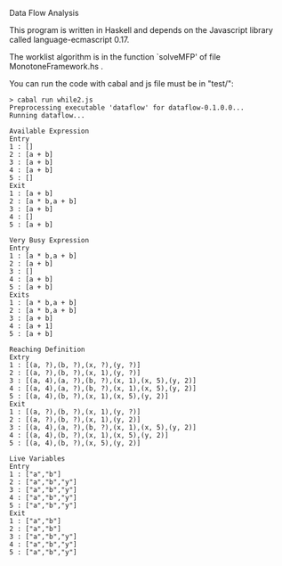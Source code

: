 Data Flow Analysis

This program is written in Haskell and depends on the Javascript
library called language-ecmascript 0.17.

The worklist algorithm is in the function `solveMFP' of file
MonotoneFramework.hs .

You can run the code with cabal and js file must be in "test/":

```
> cabal run while2.js
Preprocessing executable 'dataflow' for dataflow-0.1.0.0...
Running dataflow...

Available Expression
Entry
1 : []
2 : [a + b]
3 : [a + b]
4 : [a + b]
5 : []
Exit
1 : [a + b]
2 : [a * b,a + b]
3 : [a + b]
4 : []
5 : [a + b]

Very Busy Expression
Entry
1 : [a * b,a + b]
2 : [a + b]
3 : []
4 : [a + b]
5 : [a + b]
Exits
1 : [a * b,a + b]
2 : [a * b,a + b]
3 : [a + b]
4 : [a + 1]
5 : [a + b]

Reaching Definition
Extry
1 : [(a, ?),(b, ?),(x, ?),(y, ?)]
2 : [(a, ?),(b, ?),(x, 1),(y, ?)]
3 : [(a, 4),(a, ?),(b, ?),(x, 1),(x, 5),(y, 2)]
4 : [(a, 4),(a, ?),(b, ?),(x, 1),(x, 5),(y, 2)]
5 : [(a, 4),(b, ?),(x, 1),(x, 5),(y, 2)]
Exit
1 : [(a, ?),(b, ?),(x, 1),(y, ?)]
2 : [(a, ?),(b, ?),(x, 1),(y, 2)]
3 : [(a, 4),(a, ?),(b, ?),(x, 1),(x, 5),(y, 2)]
4 : [(a, 4),(b, ?),(x, 1),(x, 5),(y, 2)]
5 : [(a, 4),(b, ?),(x, 5),(y, 2)]

Live Variables
Entry
1 : ["a","b"]
2 : ["a","b","y"]
3 : ["a","b","y"]
4 : ["a","b","y"]
5 : ["a","b","y"]
Exit
1 : ["a","b"]
2 : ["a","b"]
3 : ["a","b","y"]
4 : ["a","b","y"]
5 : ["a","b","y"]

```
